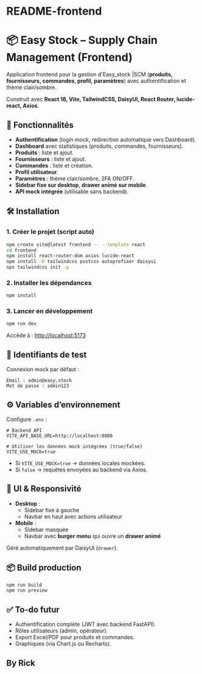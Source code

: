 # README-frontend

# 📦 Easy Stock – Supply Chain Management (Frontend)

Application frontend pour la gestion d'Easy_stock |SCM (**produits, fournisseurs, commandes, profil, paramètres**) avec authentification et thème clair/sombre.

Construit avec **React 18, Vite, TailwindCSS, DaisyUI, React Router, lucide-react, Axios**.

## 🚀 Fonctionnalités

- **Authentification** (login mock, redirection automatique vers Dashboard).
- **Dashboard** avec statistiques (produits, commandes, fournisseurs).
- **Produits** : liste et ajout.
- **Fournisseurs** : liste et ajout.
- **Commandes** : liste et création.
- **Profil utilisateur**.
- **Paramètres** : thème clair/sombre, 2FA ON/OFF.
- **Sidebar fixe sur desktop**, **drawer animé sur mobile**.
- **API mock intégrée** (utilisable sans backend).

## 🛠️ Installation

### 1. Créer le projet (script auto)

```bash
npm create vite@latest frontend -- --template react
cd frontend
npm install react-router-dom axios lucide-react
npm install -D tailwindcss postcss autoprefixer daisyui
npx tailwindcss init -p

```

### 2. Installer les dépendances

```bash
npm install

```

### 3. Lancer en développement

```bash
npm run dev

```

Accède à : [http://localhost:5173](http://localhost:5173/)

## 🔑 Identifiants de test

Connexion mock par défaut :

```
Email : admin@easy.stock
Mot de passe : admin123

```

## ⚙️ Variables d’environnement

Configure `.env`  :

```
# Backend API
VITE_API_BASE_URL=http://localhost:8000

# Utiliser les données mock intégrées (true/false)
VITE_USE_MOCK=true

```

- Si `VITE_USE_MOCK=true` → données locales mockées.
- Si `false` → requêtes envoyées au backend via Axios.


## 🎨 UI & Responsivité

- **Desktop** :
    - Sidebar fixe à gauche
    - Navbar en haut avec actions utilisateur
- **Mobile** :
    - Sidebar masquée
    - Navbar avec **burger menu** qui ouvre un **drawer animé**

Géré automatiquement par DaisyUI (`drawer`).

## 📦 Build production

```bash
npm run build
npm run preview

```

## ✅ To-do futur

- Authentification complète (JWT avec backend FastAPI).
- Rôles utilisateurs (admin, opérateur).
- Export Excel/PDF pour produits et commandes.
- Graphiques (via Chart.js ou Recharts).

## By Rick